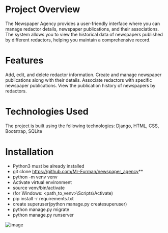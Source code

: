 # Project Overview
The Newspaper Agency provides a user-friendly interface where you can manage redactor details, newspaper publications, and their associations. The system allows you to view the historical data of newspapers published by different redactors, helping you maintain a comprehensive record.

# Features
Add, edit, and delete redactor information.
Create and manage newspaper publications along with their details.
Associate redactors with specific newspaper publications.
View the publication history of newspapers by redactors.

# Technologies Used
The project is built using the following technologies:
Django, HTML, CSS, Bootstrap, SQLite

# Installation
+ Python3 must be already installed
+ git clone https://github.com/Mr-Furman/newspaper_agency**
+ python -m venv venv
+ Activate virtual environment
+ source venv/bin/activate
+ (for Windows: <path_to_venv>\Scripts\Activate)
+ pip install -r requirements.txt
+ create superuser(python manage.py createsuperuser)
+ python manage.py migrate
+ python manage.py runserver

![image](https://github.com/Mr-Furman/newspaper_agency/assets/106009301/638dd1a5-15c6-404a-aac5-4c7d5d7f52e9)


